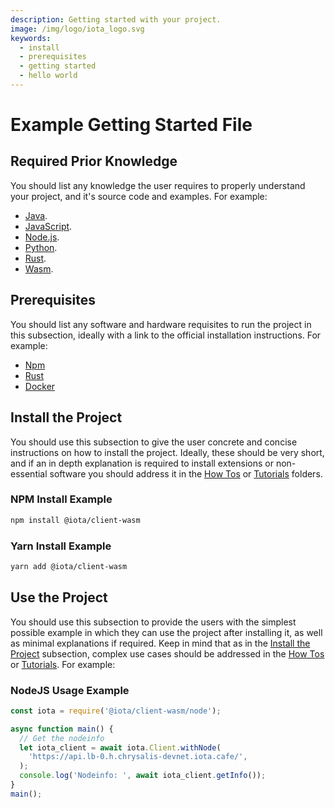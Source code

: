 ```yaml
---
description: Getting started with your project.
image: /img/logo/iota_logo.svg
keywords:
  - install
  - prerequisites
  - getting started
  - hello world
---
```


# Example Getting Started File

## Required Prior Knowledge

You should list any knowledge the user requires to properly understand your project, and it's source code and examples.
For example:

- [Java](https://www.java.com/).
- [JavaScript](https://www.w3schools.com/js/).
- [Node.js](https://nodejs.org/en/docs/guides/).
- [Python](https://www.python.org/about/gettingstarted/).
- [Rust](https://www.rust-lang.org/learn/get-started).
- [Wasm](https://webassembly.org/).

## Prerequisites

You should list any software and hardware requisites to run the project in this subsection, ideally with a link to the
official installation instructions. For example:

- [Npm](https://npmjs.com)
- [Rust](https://www.rust-lang.org/tools/install)
- [Docker](https://docs.docker.com/get-docker/)

## Install the Project

You should use this subsection to give the user concrete and concise instructions on how to install the project.
Ideally, these should be very short, and if an in depth explanation is required to install extensions or
non-essential software you should address it in the [How Tos](how_tos.md) or
[Tutorials](tutorials.md) folders.

### NPM Install Example

```bash
npm install @iota/client-wasm
```

### Yarn Install Example

```bash
yarn add @iota/client-wasm
```

## Use the Project

You should use this subsection to provide the users with the simplest possible example in which they can use the project
after installing it, as well as minimal explanations if required. Keep in mind that as in the
[Install the Project](#install-the-project) subsection, complex use cases should be addressed in the
[How Tos](how_tos.md) or [Tutorials](tutorials.md). For example:

### NodeJS Usage Example

```js
const iota = require('@iota/client-wasm/node');

async function main() {
  // Get the nodeinfo
  let iota_client = await iota.Client.withNode(
    'https://api.lb-0.h.chrysalis-devnet.iota.cafe/',
  );
  console.log('Nodeinfo: ', await iota_client.getInfo());
}
main();
```
